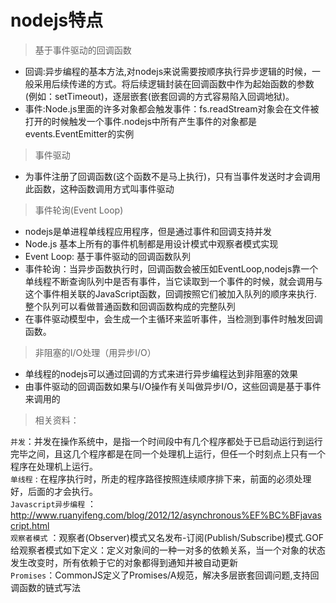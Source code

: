 # nodejs特点   

> 基于事件驱动的回调函数      
    
- 回调:异步编程的基本方法,对nodejs来说需要按顺序执行异步逻辑的时候，一般采用后续传递的方式。将后续逻辑封装在回调函数中作为起始函数的参数(例如：setTimeout)，逐层嵌套(嵌套回调的方式容易陷入回调地狱)。   
- 事件:Node.js里面的许多对象都会触发事件：fs.readStream对象会在文件被打开的时候触发一个事件.nodejs中所有产生事件的对象都是events.EventEmitter的实例

> 事件驱动 

- 为事件注册了回调函数(这个函数不是马上执行)，只有当事件发送时才会调用此函数，这种函数调用方式叫事件驱动   

> 事件轮询(Event Loop)   

- nodejs是单进程单线程应用程序，但是通过事件和回调支持并发     
- Node.js 基本上所有的事件机制都是用设计模式中观察者模式实现    
- Event Loop: 基于事件驱动的回调函数队列
- 事件轮询：当异步函数执行时，回调函数会被压如EventLoop,nodejs靠一个单线程不断查询队列中是否有事件，当它读取到一个事件的时候，就会调用与这个事件相关联的JavaScript函数，回调按照它们被加入队列的顺序来执行.整个队列可以看做普通函数和回调函数构成的完整队列
- 在事件驱动模型中，会生成一个主循环来监听事件，当检测到事件时触发回调函数。

> 非阻塞的I/O处理（用异步I/O）   

- 单线程的nodejs可以通过回调的方式来进行异步编程达到非阻塞的效果
- 由事件驱动的回调函数如果与I/O操作有关叫做异步I/O，这些回调是基于事件来调用的

> 相关资料：   

`并发`：并发在操作系统中，是指一个时间段中有几个程序都处于已启动运行到运行完毕之间，且这几个程序都是在同一个处理机上运行，但任一个时刻点上只有一个程序在处理机上运行。   
`单线程` : 在程序执行时，所走的程序路径按照连续顺序排下来，前面的必须处理好，后面的才会执行。   
`Javascript异步编程` ： http://www.ruanyifeng.com/blog/2012/12/asynchronous%EF%BC%BFjavascript.html    
`观察者模式` ：观察者(Observer)模式又名发布-订阅(Publish/Subscribe)模式.GOF给观察者模式如下定义：定义对象间的一种一对多的依赖关系，当一个对象的状态发生改变时，所有依赖于它的对象都得到通知并被自动更新      
`Promises`：CommonJS定义了Promises/A规范，解决多层嵌套回调问题,支持回调函数的链式写法       


